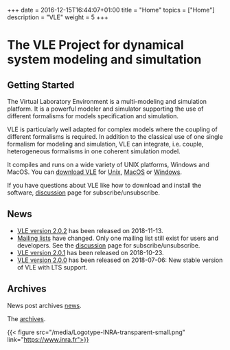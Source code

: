 +++
date = 2016-12-15T16:44:07+01:00
title = "Home"
topics = ["Home"]
description = "VLE"
weight = 5
+++

# The VLE Project for dynamical system modeling and simultation

## Getting Started

The Virtual Laboratory Environment is a multi-modeling and simulation platform.
It is a powerful modeler and simulator supporting the use of different
formalisms for models specification and simulation.

VLE is particularly well adapted for complex models where the coupling of
different formalisms is required. In addition to the classical use of one
single formalism for modeling and simulation, VLE can integrate, i.e. couple,
heterogeneous formalisms in one coherent simulation model.

It compiles and runs on a wide variety of UNIX platforms, Windows and MacOS.
You can [download VLE](download) for [Unix](download/linux),
[MacOS](download/apple) or [Windows](download/windows).

If you have questions about VLE like how to download and install the software, [discussion](discussion/) page for subscribe/unsubscribe.

## News

- [VLE version 2.0.2](post/vle-202) has been released on 2018-11-13.
- [Mailing lists](post/mailing-list) have changed. Only one mailing list
  still exist for users and developers. See the [discussion](discussion/)
  page for subscribe/unsubscribe.
- [VLE version 2.0.1](post/vle-201) has been released on 2018-10-23.
- [VLE version 2.0.0](post/vle-200) has been released on 2018-07-06: New
  stable version of VLE with LTS support.

## Archives

News post archives [news](post).

The [archives](archives).

{{< figure src="/media/Logotype-INRA-transparent-small.png" link="https://www.inra.fr">}}
